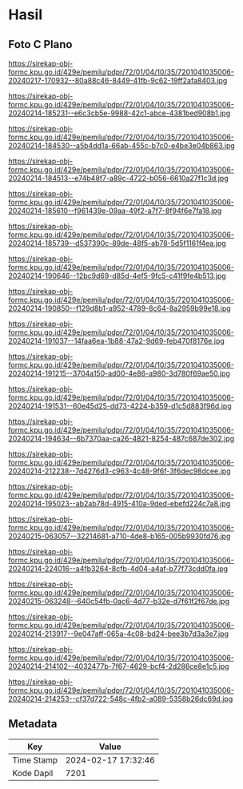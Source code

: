 # Hasil

## Foto C Plano

https://sirekap-obj-formc.kpu.go.id/429e/pemilu/pdpr/72/01/04/10/35/7201041035006-20240217-170932--80a88c46-8449-41fb-9c62-19ff2afa8403.jpg

https://sirekap-obj-formc.kpu.go.id/429e/pemilu/pdpr/72/01/04/10/35/7201041035006-20240214-185231--e6c3cb5e-9988-42c1-abce-4381bed908b1.jpg

https://sirekap-obj-formc.kpu.go.id/429e/pemilu/pdpr/72/01/04/10/35/7201041035006-20240214-184530--a5b4dd1a-66ab-455c-b7c0-e4be3e04b863.jpg

https://sirekap-obj-formc.kpu.go.id/429e/pemilu/pdpr/72/01/04/10/35/7201041035006-20240214-184513--e74b48f7-a89c-4722-b056-6610a27f1c3d.jpg

https://sirekap-obj-formc.kpu.go.id/429e/pemilu/pdpr/72/01/04/10/35/7201041035006-20240214-185610--f961439e-09aa-49f2-a7f7-8f94f6e7fa18.jpg

https://sirekap-obj-formc.kpu.go.id/429e/pemilu/pdpr/72/01/04/10/35/7201041035006-20240214-185739--d537390c-89de-48f5-ab78-5d5f1161f4ea.jpg

https://sirekap-obj-formc.kpu.go.id/429e/pemilu/pdpr/72/01/04/10/35/7201041035006-20240214-190646--12bc9d69-d85d-4ef5-9fc5-c41f9fe4b513.jpg

https://sirekap-obj-formc.kpu.go.id/429e/pemilu/pdpr/72/01/04/10/35/7201041035006-20240214-190850--f129d8b1-a952-4789-8c64-8a2959b99e18.jpg

https://sirekap-obj-formc.kpu.go.id/429e/pemilu/pdpr/72/01/04/10/35/7201041035006-20240214-191037--14faa6ea-1b88-47a2-9d69-feb470f8176e.jpg

https://sirekap-obj-formc.kpu.go.id/429e/pemilu/pdpr/72/01/04/10/35/7201041035006-20240214-191215--3704a150-ad00-4e86-a980-3d780f69ae50.jpg

https://sirekap-obj-formc.kpu.go.id/429e/pemilu/pdpr/72/01/04/10/35/7201041035006-20240214-191531--60e45d25-dd73-4224-b359-d1c5d883f96d.jpg

https://sirekap-obj-formc.kpu.go.id/429e/pemilu/pdpr/72/01/04/10/35/7201041035006-20240214-194634--6b7370aa-ca26-4821-8254-487c687de302.jpg

https://sirekap-obj-formc.kpu.go.id/429e/pemilu/pdpr/72/01/04/10/35/7201041035006-20240214-212238--7d4276d3-c963-4c48-9f6f-3f6dec98dcee.jpg

https://sirekap-obj-formc.kpu.go.id/429e/pemilu/pdpr/72/01/04/10/35/7201041035006-20240214-195023--ab2ab78d-4915-410a-9ded-ebefd224c7a8.jpg

https://sirekap-obj-formc.kpu.go.id/429e/pemilu/pdpr/72/01/04/10/35/7201041035006-20240215-063057--32214681-a710-4de8-b165-005b9930fd76.jpg

https://sirekap-obj-formc.kpu.go.id/429e/pemilu/pdpr/72/01/04/10/35/7201041035006-20240214-224016--a4fb3264-8cfb-4d04-a4af-b77f73cdd0fa.jpg

https://sirekap-obj-formc.kpu.go.id/429e/pemilu/pdpr/72/01/04/10/35/7201041035006-20240215-063248--640c54fb-0ac6-4d77-b32e-d7f61f2f67de.jpg

https://sirekap-obj-formc.kpu.go.id/429e/pemilu/pdpr/72/01/04/10/35/7201041035006-20240214-213917--9e047aff-065a-4c08-bd24-bee3b7d3a3e7.jpg

https://sirekap-obj-formc.kpu.go.id/429e/pemilu/pdpr/72/01/04/10/35/7201041035006-20240214-214102--4032477b-7f67-4629-bcf4-2d286ce8e1c5.jpg

https://sirekap-obj-formc.kpu.go.id/429e/pemilu/pdpr/72/01/04/10/35/7201041035006-20240214-214253--cf37d722-548c-4fb2-a089-5358b26dc69d.jpg


## Metadata

| Key        | Value               |
| ---------- | ------------------- |
| Time Stamp | 2024-02-17 17:32:46 |
| Kode Dapil | 7201                |



